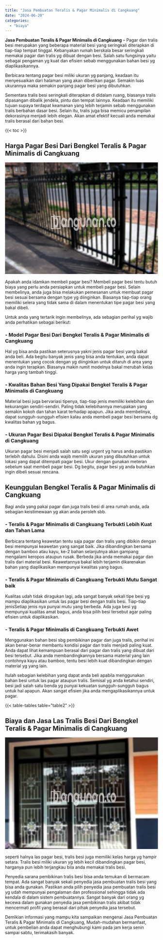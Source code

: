 ```yaml
---
title: "Jasa Pembuatan Teralis & Pagar Minimalis di Cangkuang"
date: "2024-06-20"
categories: 
  - "biaya"
---
```


**Jasa Pembuatan Teralis & Pagar Minimalis di Cangkuang** – Pagar dan tralis besi merupakan yang beberapa material besi yang seringkali diterapkan di tiap-tiap tempat tinggal. Kebanyakan rumah berskala besar seringkali memakai pagar dan tralis yg dibuat dengan besi. Salah satu fungsinya yaitu sebagai pengaman yg kuat dan efisien sebab menggunakan bahan besi yg diaplikasikannya.

Berbicara tentang pagar besi miliki ukuran yg panjang, keadaan itu menyesuaikan dari halaman yang akan diberikan pagar. Semakin luas ukurannya maka semakin panjang pagar besi yang dibutuhkan.

Sementara tralis besi seringkali diterapkan di didalam ruang, biasanya tralis dipasangan dibalik jendela, pintu dan tempat lainnya. Keadaan itu memiliki tujuan supaya terdapat keamanan yang lebih terjamin sebab menggunakan tralis berbahan dasar besi. Selain itu, tralis juga bisa memicu penampilan dekorasinya menjadi lebih elegan. Akan amat efektif kecuali anda memakai tralis berasal dari bahan besi.

{{< toc >}}

## Harga Pagar Besi Dari Bengkel Teralis & Pagar Minimalis di Cangkuang

![Jasa Pembuatan Teralis & Pagar Minimalis di Cangkuang](/images/pagar-minimalis-murah-53.png)

Apakah anda idamkan membeli pagar besi? Membeli pagar besi tentu butuh biaya yang perlu anda persiapkan untuk membeli pagar besi. Selain membelinya, anda juga bisa melakukan pemesanan untuk membuat pagar besi sesuai bersama dengan type yg diinginkan. Biasanya tiap-tiap orang memiliki selera yang tidak sama di dalam menentukan tipe pagar besi yang bakal dibeli.

Untuk anda yang tertarik ingin membelinya, ada sebagian perihal yg wajib anda perhatikan sebagai berikut:
### \- Model Pagar Besi Dari Bengkel Teralis & Pagar Minimalis di Cangkuang

Hal yg bisa anda pastikan seterusnya yakni jenis pagar besi yang bakal anda beli. Ada begitu banyak jenis yang bisa anda tentukan, anda dapat menentukan yang cocok dengan yg diinginkan untuk ditaruh di area yang anda ingin terapkan. Biasanya makin rumit modelnya bakal merubah kelas harga yang tambah tinggi.

### \- Kwalitas Bahan Besi Yang Dipakai Bengkel Teralis & Pagar Minimalis di Cangkuang

Material besi juga bervariasi tipenya, tiap-tiap jenis memiliki kelebihan dan kekurangan sendiri-sendiri. Paling tidak kelebihannya merupakan yang semakin kokoh dan tahan karat terhadap apapun. Jika anda membelinya, dapat sungguh-sungguh efisien kalau anda membeli pagar besi bersama dg kwalitas bahan yg bagus.

### \- Ukuran Pagar Besi Dipakai Bengkel Teralis & Pagar Minimalis di Cangkuang

Ukuran pagar besi menjadi salah satu segi urgent yg harus anda pastikan terlebih dahulu. Disini anda wajib memilih ukuran yang dibutuhkan untuk lokasi yang dapat ditempati pagar besi. Ukur dengan gunakan meteran sebelum saat membeli pagar besi. Dg begitu, pagar besi yg anda butuhkan ingin dibeli sesuai rencana.

## Keunggulan Bengkel Teralis & Pagar Minimalis di Cangkuang

Bagi anda yang pakai pagar dan juga tralis besi di area rumah anda, ada sebagian keistimewaan yg akan anda peroleh sbb.

### \- Teralis & Pagar Minimalis di Cangkuang Terbukti Lebih Kuat dan Tahan Lama

Berbicara tentang keawetan tentu saja pagar dan tralis yang dibikin dengan besi mempunyai keawetan yang sangat baik. Jika dibandingkan bersama dengan bamboo atau kayu, ke-2 bahan selanjutnya akan gampang mengalami keropos ataupun rusak. Berbeda jika anda memakai pagar dan tralis dari material besi. Keawetannya bakal lebih terjamin dikarenakan bahan yang diaplikasikan mempunyai kwalitas yang bagus.

### \- Teralis & Pagar Minimalis di Cangkuang Terbukti Mutu Sangat baik

Kualitas udah tidak diragukan lagi, ada sangat banyak sekali tipe besi yg mampu diaplikasikan untuk las pagar besi dengan tralis besi. Tiap-tiap jenisSetiap jenis nya punyai mutu yang berbeda. Ada juga besi yg mempunyai kualitas amat bagus, anda bisa pilih besi tersebut agar paling efisien untuk diaplikasikan.

### \- Teralis & Pagar Minimalis di Cangkuang Terbukti Awet

Menggunakan bahan besi sbg pembikinan pagar dan juga tralis, perihal ini akan benar-benar membantu kondisi pagar dan tralis menjadi paling kuat. Anda dapat lihat kemampuan berasal dari pagar dan tralis yang dibuat dari besi tersebut. Jika anda membandingkannya bersama material yang lain contohnya kayu atau bamboo, tentu besi lebih kuat dibandingkan dengan material yg yang lain.

Itulah sebagian kelebihan yang dapat anda beli apabila menggunakan bahan besi untuk las pagar ataupun tralis. Semisal yg anda ketahui sendiri, besi jadi salah satu benda yg punyai kekuatan sungguh-sungguh bagus untuk hal apapun. Akan sangat efisien jika anda mengaplikasikannya untuk pagar.

{{< table-tables table="table2" >}}

## Biaya dan Jasa Las Tralis Besi Dari Bengkel Teralis & Pagar Minimalis di Cangkuang

![Jasa Pembuatan Teralis & Pagar Minimalis di Cangkuang](/images/teralis-minimalis-murah-19.png)

seperti halnya las pagar besi, tralis besi juga memiliki kelas harga yg hampir setara. Tralis besi miliki ukuran yg lebih kecil dibandingkan pagar besi, harganya pun lebih terjangkau bila anda memakai tralis besi.

Penyedia sarana pembikinan tralis besi bisa anda temukan di bermacam tempat. Ada sangat banyak sekali penyedia jasa pembuatan tralis besi yang bisa anda gunakan. Pastikan anda pilih penyedia jasa pembuatan tralis besi yg udah mempunyai pengalaman dan professional sehingga tidak ada kendala di dalam sistem pembuatannya. Sangat banyak dari orang yg kecewa dalam gunakan penyedia jasa pembikinan tralis akibat tidak mencermati profil yang berasal dari pihak penyedia jasa tersebut.

Demikian informasi yang mampu kita sampaikan mengenai Jasa Pembuatan Teralis & Pagar Minimalis di Cangkuang, Mudah-mudahan bermanfaat, untuk pembelian anda dapat menghubungi kami pada jam kerja senin sampai sabtu, terimakasih banyak.
